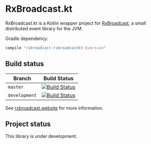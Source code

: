 RxBroadcast.kt
==============

RxBroadcast.kt is a Kotlin wrapper project for [RxBroadcast](https://github.com/RxBroadcast/RxBroadcast), a small distributed event library for the JVM.

Gradle dependency:

```groovy
compile "rxbroadcast:rxbroadcastkt:$version"
```

Build status
------------

| Branch        | Build Status            |
| ------------- | ----------------------- |
| `master`      | [![Build Status][1]][3] |
| `development` | [![Build Status][2]][3] |

  [1]:https://travis-ci.org/RxBroadcast/RxBroadcast.kt.svg?branch=master
  [2]:https://travis-ci.org/RxBroadcast/RxBroadcast.kt.svg?branch=development
  [3]:https://travis-ci.org/RxBroadcast/RxBroadcast.kt

See [rxbroadcast.website](http://rxbroadcast.website) for more information.

Project status
--------------

This library is under development.
